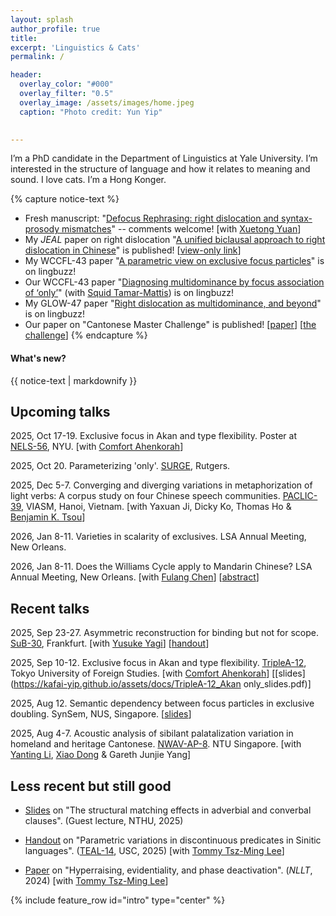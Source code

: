 ```yaml
---
layout: splash
author_profile: true
title:
excerpt: 'Linguistics & Cats'
permalink: /

header:
  overlay_color: "#000"
  overlay_filter: "0.5"
  overlay_image: /assets/images/home.jpeg
  caption: "Photo credit: Yun Yip"

  
---
```


I’m a PhD candidate in the Department of Linguistics at Yale University. I’m interested in the structure of language and how it relates to meaning and sound. I love cats. I’m a Hong Konger.


{% capture notice-text %}
* Fresh manuscript: "[Defocus Rephrasing: right dislocation and syntax-prosody mismatches](https://lingbuzz.net/lingbuzz/009398)" -- comments welcome! [with [Xuetong Yuan](https://www.xuetongyuan.org/)]
* My *JEAL* paper on right dislocation "[A unified biclausal approach to right dislocation in Chinese](https://link.springer.com/article/10.1007/s10831-025-09307-2)" is published! [[view-only link](https://rdcu.be/eIwd8)]
* My WCCFL-43 paper "[A parametric view on exclusive focus particles](https://lingbuzz.net/lingbuzz/009358)" is on lingbuzz!
* Our WCCFL-43 paper "[Diagnosing multidominance by focus association of ‘only’](https://lingbuzz.net/lingbuzz/009304)" (with [Squid Tamar-Mattis](https://campuspress.yale.edu/squidtm/)) is on lingbuzz!
* My GLOW-47 paper "[Right dislocation as multidominance, and beyond](https://lingbuzz.net/lingbuzz/009305)" is on lingbuzz!
* Our paper on "Cantonese Master Challenge" is published! [[paper](https://doi.org/10.6853/DADH.202504_(15).0003)] [[the challenge](https://docs.google.com/forms/d/e/1FAIpQLSftNvAKn8IwvlxxQcL8PgGEQM9qg91dghH5fjC7-Wri7dIVSA/viewform)]
{% endcapture %}

<div class="notice--info">
  <h4 class="no_toc">What's new?</h4>
  {{ notice-text | markdownify }}
</div>

## Upcoming talks

2025, Oct 17-19. Exclusive focus in Akan and type flexibility. Poster at [NELS-56](https://wp.nyu.edu/artsampscience-nels56/), NYU. [with [Comfort Ahenkorah](https://comfortahenkorah.com/)]

2025, Oct 20. Parameterizing 'only'. [SURGE](https://sites.rutgers.edu/lgsa/reading-groups/surge/), Rutgers.

2025, Dec 5-7. Converging and diverging variations in metaphorization of light verbs: A corpus study on four Chinese speech communities. [PACLIC-39](https://vlsp.org.vn/paclic2025/), VIASM, Hanoi, Vietnam. [with Yaxuan Ji, Dicky Ko, Thomas Ho & [Benjamin K. Tsou](https://www.researchgate.net/profile/Benjamin-Tsou-3)]

2026, Jan 8-11. Varieties in scalarity of exclusives. LSA Annual Meeting, New Orleans. 

2026, Jan 8-11. Does the Williams Cycle apply to Mandarin Chinese? LSA Annual Meeting, New Orleans. [with [Fulang Chen](https://sites.google.com/view/fulang-chen/home?authuser=0)] [[abstract](https://kafai-yip.github.io/assets/docs/LSA-2026_abstract_chenyip.pdf)] 

## Recent talks

2025, Sep 23-27. Asymmetric reconstruction for binding but not for scope. [SuB-30](https://vicom.info/sub30/), Frankfurt. [with [Yusuke Yagi](https://sites.google.com/view/yusukeyagi/home)] [[handout](https://kafai-yip.github.io/assets/docs/SuB-30_reconstruction_handout.pdf)] 

2025, Sep 10-12. Exclusive focus in Akan and type flexibility. [TripleA-12](https://lingconf.com/triplea12/), Tokyo University of Foreign Studies. [with [Comfort Ahenkorah](https://comfortahenkorah.com/)] [[slides](https://kafai-yip.github.io/assets/docs/TripleA-12_Akan only_slides.pdf)] 

2025, Aug 12. Semantic dependency between focus particles in exclusive doubling. SynSem, NUS, Singapore. [[slides](https://kafai-yip.github.io/assets/docs/NUS_only_slides.pdf)] 

2025, Aug 4-7. Acoustic analysis of sibilant palatalization variation in homeland and heritage Cantonese. [NWAV-AP-8](https://www.ntu.edu.sg/nie/new-ways-of-analysing-variation-asia-pacific-8-singapore). NTU Singapore. [with [Yanting Li](https://sites.google.com/uci.edu/yantingli/home), [Xiao Dong](https://ealc.indiana.edu/people/dong-xiao.html) & Gareth Junjie Yang]

## Less recent but still good

* [Slides](https://docs.google.com/presentation/d/1lquJrnhFrcNKnHdVx_z8EdNHEK0tDJSu3y25T85MKM8/edit?usp=sharing
) on "The structural matching effects in adverbial and converbal clauses". (Guest lecture, NTHU, 2025) 

* [Handout](https://kafai-yip.github.io/assets/docs/D-Preds_TEAL-14_handout.pdf) on "Parametric variations in discontinuous predicates in Sinitic languages". ([TEAL-14](https://sites.google.com/view/teal14/home), USC, 2025) [with [Tommy Tsz-Ming Lee](https://tszminglee.github.io/)]

* [Paper](https://doi.org/10.1007/s11049-023-09604-2) on "Hyperraising, evidentiality, and phase deactivation". (*NLLT*, 2024) [with [Tommy Tsz-Ming Lee](https://tszminglee.github.io/)]



{% include feature_row id="intro" type="center" %}
